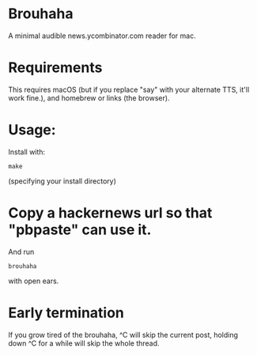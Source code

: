 # Brouhaha
A minimal audible news.ycombinator.com reader for mac.

# Requirements
This requires macOS (but if you replace "say" with your alternate TTS, it'll work fine.), and homebrew or links (the browser).

# Usage:
Install with:
```
make
```
(specifying your install directory)

# Copy a hackernews url so that "pbpaste" can use it.
And run
```
brouhaha
```
with open ears.

# Early termination
If you grow tired of the brouhaha, ^C will skip the current post, holding down ^C for a while will skip the whole thread.
